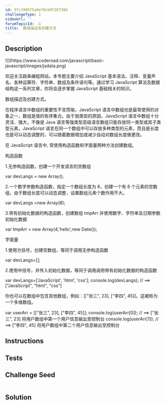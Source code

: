 ```yaml
---
id: 5fc1985f5a8e70cb9f26738d
challengeType: 1
videoUrl: ''
forumTopicId: -1
title:	数组描述及创建方式
---
```


## Description
<section id='description'>
![](https://www.icoderoad.com/javascript/basic-javascript/images/jsdata.png)

欢迎关注路条编程网站，本专题主要介绍 JavaScript 基本语法、注释、变量声名、各种运算符、字符串、数组及条件语句等。通过学习 JavaScript 算法及数据结构这一系列文章，你将会逐步掌握 JavaScript 基础相关的知识。
	
数组描述及创建方式。

在程序语言中数组的重要性不言而喻，JavaScript 语言中数组也是最常使用的对象之一，数组是值的有序集合。由于弱类型的原因，JavaScript 语言中数组十分灵活、强大，不像是 Java 语言等强类型高级语言数组只能存放同一类型或其子类型元素，JavaScript 语言在同一个数组中可以存放多种类型的元素，而且是长度也是可以动态调整的，可以随着数据增加或减少自动对数组长度做更改。

在 JavaScript 语言中, 常使用构造函数和字面量两种方法创建数组。

构造函数

1.无参构造函数，创建一个开发语言的空数组

var devLangs = new Array();

2.一个数字参数构造函数，指定一个数组长度为 8，创建一个有 8 个元素的空数组，由于数组长度可以动态调整，设置数组元素个数作用不大。

var devLangs =new Array(8);

3.带有初始化数据的构造函数，创建数组 tmpArr 并使用数字、字符串及日期参数初始化数据

var tmpArr = new Array(4,'hello',new Date());

字面量

1.使用方括号，创建空数组，等同于调用无参构造函数

var devLangs=[];

2.使用中括号，并传入初始化数据，等同于调用调用带有初始化数据的构造函数

var devLangs=['JavaScript', 'html', 'css'];
console.log(devLangs); // ==> ["JavaScript", "html", "css"]

你也可以在数组中包含其他数组，例如：[["张三", 23], ["李四", 45]]。这被称为一个多维数组。

var userArr = [["张三", 23], ["李四", 45]];
console.log(userArr[0]); // ==> ["张三", 23] 将用户数组中第一个用户信息输出至控制台
console.log(userArr[1]); // ==> ["李四", 45] 将用户数组中第二个用户信息输出至控制台

</section>

## Instructions
<section id='instructions'>

</section>

## Tests
<section id='tests'>


</section>

## Challenge Seed
<section id='challengeSeed'>

<div id='js-seed'>

```js

```

</div>



</section>

## Solution
<section id='solution'>


</section>
